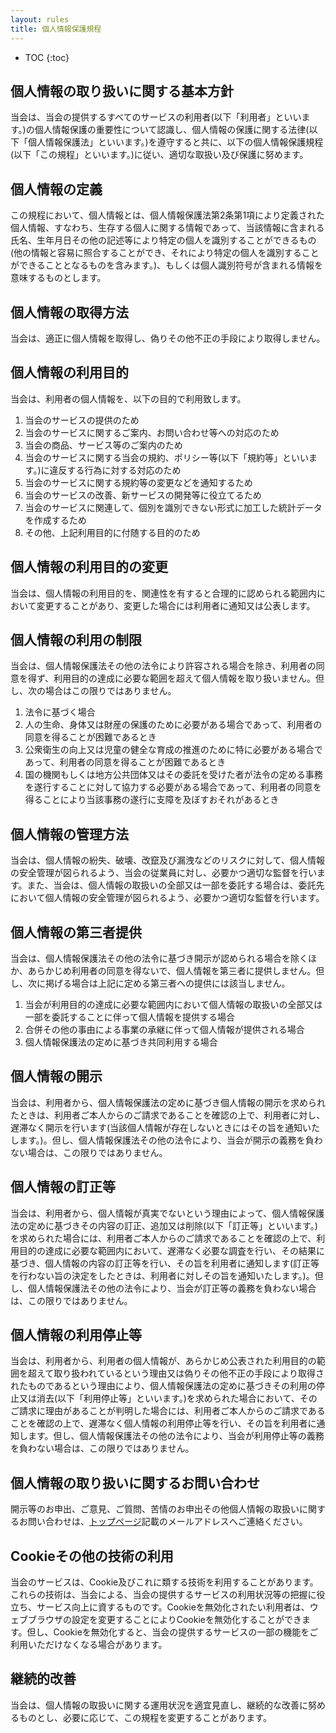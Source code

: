 ```yaml
---
layout: rules
title: 個人情報保護規程
---
```


- TOC
{:toc}

## 個人情報の取り扱いに関する基本方針
当会は、当会の提供するすべてのサービスの利用者(以下「利用者」といいます。)の個人情報保護の重要性について認識し、個人情報の保護に関する法律(以下「個人情報保護法」といいます。)を遵守すると共に、以下の個人情報保護規程(以下「この規程」といいます。)に従い、適切な取扱い及び保護に努めます。

## 個人情報の定義
この規程において、個人情報とは、個人情報保護法第2条第1項により定義された個人情報、すなわち、生存する個人に関する情報であって、当該情報に含まれる氏名、生年月日その他の記述等により特定の個人を識別することができるもの(他の情報と容易に照合することができ、それにより特定の個人を識別することができることとなるものを含みます。)、もしくは個人識別符号が含まれる情報を意味するものとします。

## 個人情報の取得方法
当会は、適正に個人情報を取得し、偽りその他不正の手段により取得しません。

## 個人情報の利用目的
当会は、利用者の個人情報を、以下の目的で利用致します。
1. 当会のサービスの提供のため
1. 当会のサービスに関するご案内、お問い合わせ等への対応のため
1. 当会の商品、サービス等のご案内のため
1. 当会のサービスに関する当会の規約、ポリシー等(以下「規約等」といいます。)に違反する行為に対する対応のため
1. 当会のサービスに関する規約等の変更などを通知するため
1. 当会のサービスの改善、新サービスの開発等に役立てるため
1. 当会のサービスに関連して、個別を識別できない形式に加工した統計データを作成するため
1. その他、上記利用目的に付随する目的のため

## 個人情報の利用目的の変更
当会は、個人情報の利用目的を、関連性を有すると合理的に認められる範囲内において変更することがあり、変更した場合には利用者に通知又は公表します。

## 個人情報の利用の制限
当会は、個人情報保護法その他の法令により許容される場合を除き、利用者の同意を得ず、利用目的の達成に必要な範囲を超えて個人情報を取り扱いません。但し、次の場合はこの限りではありません。
1. 法令に基づく場合
1. 人の生命、身体又は財産の保護のために必要がある場合であって、利用者の同意を得ることが困難であるとき
1. 公衆衛生の向上又は児童の健全な育成の推進のために特に必要がある場合であって、利用者の同意を得ることが困難であるとき
1. 国の機関もしくは地方公共団体又はその委託を受けた者が法令の定める事務を遂行することに対して協力する必要がある場合であって、利用者の同意を得ることにより当該事務の遂行に支障を及ぼすおそれがあるとき

## 個人情報の管理方法
当会は、個人情報の紛失、破壊、改竄及び漏洩などのリスクに対して、個人情報の安全管理が図られるよう、当会の従業員に対し、必要かつ適切な監督を行います。また、当会は、個人情報の取扱いの全部又は一部を委託する場合は、委託先において個人情報の安全管理が図られるよう、必要かつ適切な監督を行います。

## 個人情報の第三者提供
当会は、個人情報保護法その他の法令に基づき開示が認められる場合を除くほか、あらかじめ利用者の同意を得ないで、個人情報を第三者に提供しません。但し、次に掲げる場合は上記に定める第三者への提供には該当しません。
1. 当会が利用目的の達成に必要な範囲内において個人情報の取扱いの全部又は一部を委託することに伴って個人情報を提供する場合
1. 合併その他の事由による事業の承継に伴って個人情報が提供される場合
1. 個人情報保護法の定めに基づき共同利用する場合

## 個人情報の開示
当会は、利用者から、個人情報保護法の定めに基づき個人情報の開示を求められたときは、利用者ご本人からのご請求であることを確認の上で、利用者に対し、遅滞なく開示を行います(当該個人情報が存在しないときにはその旨を通知いたします。)。但し、個人情報保護法その他の法令により、当会が開示の義務を負わない場合は、この限りではありません。

## 個人情報の訂正等
当会は、利用者から、個人情報が真実でないという理由によって、個人情報保護法の定めに基づきその内容の訂正、追加又は削除(以下「訂正等」といいます。)を求められた場合には、利用者ご本人からのご請求であることを確認の上で、利用目的の達成に必要な範囲内において、遅滞なく必要な調査を行い、その結果に基づき、個人情報の内容の訂正等を行い、その旨を利用者に通知します(訂正等を行わない旨の決定をしたときは、利用者に対しその旨を通知いたします。)。但し、個人情報保護法その他の法令により、当会が訂正等の義務を負わない場合は、この限りではありません。

## 個人情報の利用停止等
当会は、利用者から、利用者の個人情報が、あらかじめ公表された利用目的の範囲を超えて取り扱われているという理由又は偽りその他不正の手段により取得されたものであるという理由により、個人情報保護法の定めに基づきその利用の停止又は消去(以下「利用停止等」といいます。)を求められた場合において、そのご請求に理由があることが判明した場合には、利用者ご本人からのご請求であることを確認の上で、遅滞なく個人情報の利用停止等を行い、その旨を利用者に通知します。但し、個人情報保護法その他の法令により、当会が利用停止等の義務を負わない場合は、この限りではありません。

## 個人情報の取り扱いに関するお問い合わせ
開示等のお申出、ご意見、ご質問、苦情のお申出その他個人情報の取扱いに関するお問い合わせは、[トップページ](/)記載のメールアドレスへご連絡ください。

## Cookieその他の技術の利用
当会のサービスは、Cookie及びこれに類する技術を利用することがあります。これらの技術は、当会による、当会の提供するサービスの利用状況等の把握に役立ち、サービス向上に資するものです。Cookieを無効化されたい利用者は、ウェブブラウザの設定を変更することによりCookieを無効化することができます。但し、Cookieを無効化すると、当会の提供するサービスの一部の機能をご利用いただけなくなる場合があります。

## 継続的改善
当会は、個人情報の取扱いに関する運用状況を適宜見直し、継続的な改善に努めるものとし、必要に応じて、この規程を変更することがあります。
